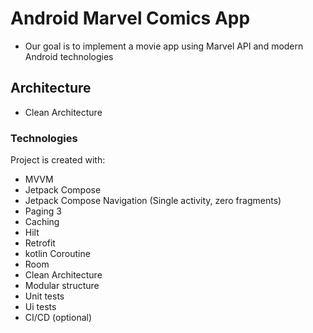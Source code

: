 
# Android Marvel Comics App
* Our goal is to implement a movie app using Marvel API and modern Android technologies

## Architecture
* Clean Architecture

### Technologies

Project is created with:
* MVVM
* Jetpack Compose
* Jetpack Compose Navigation (Single activity, zero fragments)
* Paging 3
* Caching
* Hilt
* Retrofit
* kotlin Coroutine
* Room
* Clean Architecture
* Modular structure
* Unit tests
* Ui tests
* CI/CD (optional)